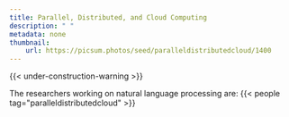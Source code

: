 ```yaml
---
title: Parallel, Distributed, and Cloud Computing
description: " "
metadata: none
thumbnail: 
    url: https://picsum.photos/seed/paralleldistributedcloud/1400
---
```


{{< under-construction-warning >}}

The researchers working on natural language processing are:
{{< people tag="paralleldistributedcloud" >}}
